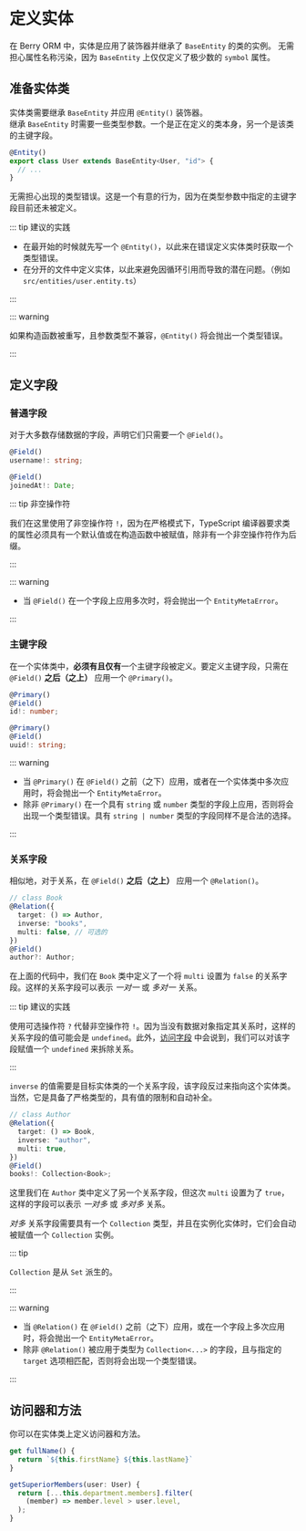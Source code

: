 # 定义实体

在 Berry ORM 中，实体是应用了装饰器并继承了 `BaseEntity` 的类的实例。 无需担心属性名称污染，因为 `BaseEntity` 上仅仅定义了极少数的 `symbol` 属性。

## 准备实体类

实体类需要继承 `BaseEntity` 并应用 `@Entity()` 装饰器。  
继承 `BaseEntity` 时需要一些类型参数。一个是正在定义的类本身，另一个是该类的主键字段。

```ts
@Entity()
export class User extends BaseEntity<User, "id"> {
  // ...
}
```

无需担心出现的类型错误。这是一个有意的行为，因为在类型参数中指定的主键字段目前还未被定义。

::: tip 建议的实践

- 在最开始的时候就先写一个 `@Entity()`，以此来在错误定义实体类时获取一个类型错误。
- 在分开的文件中定义实体，以此来避免因循环引用而导致的潜在问题。（例如 `src/entities/user.entity.ts`）

:::

::: warning

如果构造函数被重写，且参数类型不兼容，`@Entity()` 将会抛出一个类型错误。

:::

## 定义字段

### 普通字段

对于大多数存储数据的字段，声明它们只需要一个 `@Field()`。

```ts {1}
@Field()
username!: string;
```

```ts {1}
@Field()
joinedAt!: Date;
```

::: tip 非空操作符

我们在这里使用了非空操作符 `!`，因为在严格模式下，TypeScript 编译器要求类的属性必须具有一个默认值或在构造函数中被赋值，除非有一个非空操作符作为后缀。

:::

::: warning

- 当 `@Field()` 在一个字段上应用多次时，将会抛出一个 `EntityMetaError`。

:::

### 主键字段

在一个实体类中，**必须有且仅有**一个主键字段被定义。要定义主键字段，只需在 `@Field()` **之后（之上）** 应用一个 `@Primary()`。

```ts {1}
@Primary()
@Field()
id!: number;
```

```ts {1}
@Primary()
@Field()
uuid!: string;
```

::: warning

- 当 `@Primary()` 在 `@Field()` 之前（之下）应用，或者在一个实体类中多次应用时，将会抛出一个 `EntityMetaError`。
- 除非 `@Primary()` 在一个具有 `string` 或 `number` 类型的字段上应用，否则将会出现一个类型错误。具有 `string | number` 类型的字段同样不是合法的选择。

:::

### 关系字段

相似地，对于关系，在 `@Field()` **之后（之上）** 应用一个 `@Relation()`。

```ts {2,4}
// class Book
@Relation({
  target: () => Author,
  inverse: "books",
  multi: false, // 可选的
})
@Field()
author?: Author;
```

在上面的代码中，我们在 `Book` 类中定义了一个将 `multi` 设置为 `false` 的关系字段。这样的关系字段可以表示 _一对一_ 或 _多对一_ 关系。

::: tip 建议的实践

使用可选操作符 `?` 代替非空操作符 `!`。因为当没有数据对象指定其关系时，这样的关系字段的值可能会是 `undefined`。此外，[访问字段](./accessing-fields.html#relation-fields) 中会说到，我们可以对该字段赋值一个 `undefined` 来拆除关系。

:::

`inverse` 的值需要是目标实体类的一个关系字段，该字段反过来指向这个实体类。当然，它是具备了严格类型的，具有值的限制和自动补全。

```ts {2,4}
// class Author
@Relation({
  target: () => Book,
  inverse: "author",
  multi: true,
})
@Field()
books!: Collection<Book>;
```

这里我们在 `Author` 类中定义了另一个关系字段，但这次 `multi` 设置为了 `true`，这样的字段可以表示 _一对多_ 或 _多对多_ 关系。

_对多_ 关系字段需要具有一个 `Collection` 类型，并且在实例化实体时，它们会自动被赋值一个 `Collection` 实例。

::: tip

`Collection` 是从 `Set` 派生的。

:::

::: warning

- 当 `@Relation()` 在 `@Field()` 之前（之下）应用，或在一个字段上多次应用时，将会抛出一个 `EntityMetaError`。
- 除非 `@Relation()` 被应用于类型为 `Collection<...>` 的字段，且与指定的 `target` 选项相匹配，否则将会出现一个类型错误。

:::

## 访问器和方法

你可以在实体类上定义访问器和方法。

```ts
get fullName() {
  return `${this.firstName} ${this.lastName}`
}
```

```ts
getSuperiorMembers(user: User) {
  return [...this.department.members].filter(
    (member) => member.level > user.level,
  );
}
```

